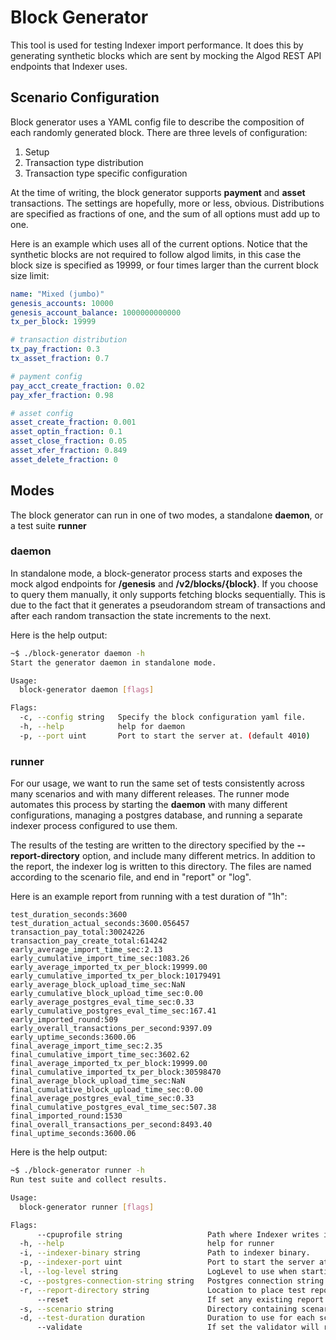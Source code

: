# Block Generator

This tool is used for testing Indexer import performance. It does this by generating synthetic blocks which are sent by mocking the Algod REST API endpoints that Indexer uses.

## Scenario Configuration

Block generator uses a YAML config file to describe the composition of each randomly generated block. There are three levels of configuration:

1. Setup
2. Transaction type distribution
3. Transaction type specific configuration

At the time of writing, the block generator supports **payment** and **asset** transactions. The settings are hopefully, more or less, obvious. Distributions are specified as fractions of one, and the sum of all options must add up to one.

Here is an example which uses all of the current options. Notice that the synthetic blocks are not required to follow algod limits, in this case the block size is specified as 19999, or four times larger than the current block size limit:

```yml
name: "Mixed (jumbo)"
genesis_accounts: 10000
genesis_account_balance: 1000000000000
tx_per_block: 19999

# transaction distribution
tx_pay_fraction: 0.3
tx_asset_fraction: 0.7

# payment config
pay_acct_create_fraction: 0.02
pay_xfer_fraction: 0.98

# asset config
asset_create_fraction: 0.001
asset_optin_fraction: 0.1
asset_close_fraction: 0.05
asset_xfer_fraction: 0.849
asset_delete_fraction: 0
```

## Modes

The block generator can run in one of two modes, a standalone **daemon**, or a test suite **runner**

### daemon

In standalone mode, a block-generator process starts and exposes the mock algod endpoints for **/genesis** and **/v2/blocks/{block}**. If you choose to query them manually, it only supports fetching blocks sequentially. This is due to the fact that it generates a pseudorandom stream of transactions and after each random transaction the state increments to the next.

Here is the help output:

```sh
~$ ./block-generator daemon -h
Start the generator daemon in standalone mode.

Usage:
  block-generator daemon [flags]

Flags:
  -c, --config string   Specify the block configuration yaml file.
  -h, --help            help for daemon
  -p, --port uint       Port to start the server at. (default 4010)
```
  
### runner

For our usage, we want to run the same set of tests consistently across many scenarios and with many different releases. The runner mode automates this process by starting the **daemon** with many different configurations, managing a postgres database, and running a separate indexer process configured to use them.

The results of the testing are written to the directory specified by the **--report-directory** option, and include many different metrics. In addition to the report, the indexer log is written to this directory. The files are named according to the scenario file, and end in "report" or "log".

Here is an example report from running with a test duration of "1h":

```env
test_duration_seconds:3600
test_duration_actual_seconds:3600.056457
transaction_pay_total:30024226
transaction_pay_create_total:614242
early_average_import_time_sec:2.13
early_cumulative_import_time_sec:1083.26
early_average_imported_tx_per_block:19999.00
early_cumulative_imported_tx_per_block:10179491
early_average_block_upload_time_sec:NaN
early_cumulative_block_upload_time_sec:0.00
early_average_postgres_eval_time_sec:0.33
early_cumulative_postgres_eval_time_sec:167.41
early_imported_round:509
early_overall_transactions_per_second:9397.09
early_uptime_seconds:3600.06
final_average_import_time_sec:2.35
final_cumulative_import_time_sec:3602.62
final_average_imported_tx_per_block:19999.00
final_cumulative_imported_tx_per_block:30598470
final_average_block_upload_time_sec:NaN
final_cumulative_block_upload_time_sec:0.00
final_average_postgres_eval_time_sec:0.33
final_cumulative_postgres_eval_time_sec:507.38
final_imported_round:1530
final_overall_transactions_per_second:8493.40
final_uptime_seconds:3600.06
```

Here is the help output:

```sh
~$ ./block-generator runner -h
Run test suite and collect results.

Usage:
  block-generator runner [flags]

Flags:
      --cpuprofile string                   Path where Indexer writes its CPU profile.
  -h, --help                                help for runner
  -i, --indexer-binary string               Path to indexer binary.
  -p, --indexer-port uint                   Port to start the server at. This is useful if you have a prometheus server for collecting additional data. (default 4010)
  -l, --log-level string                    LogLevel to use when starting Indexer. [error, warn, info, debug, trace] (default "error")
  -c, --postgres-connection-string string   Postgres connection string.
  -r, --report-directory string             Location to place test reports.
      --reset                               If set any existing report directory will be deleted before running tests.
  -s, --scenario string                     Directory containing scenarios, or specific scenario file.
  -d, --test-duration duration              Duration to use for each scenario. (default 5m0s)
      --validate                            If set the validator will run after test-duration has elapsed to verify data is correct. An extra line in each report indicates validator success or failure.
```
